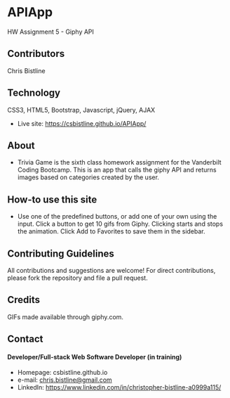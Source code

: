 # APIApp
HW Assignment 5 - Giphy API

## Contributors
Chris Bistline

## Technology
CSS3, HTML5, Bootstrap, Javascript, jQuery, AJAX
* Live site: https://csbistline.github.io/APIApp/

## About
* Trivia Game is the sixth class homework assignment for the Vanderbilt Coding Bootcamp. This is an app that calls the giphy API and returns images based on categories created by the user.

## How-to use this site
* Use one of the predefined buttons, or add one of your own using the input. Click a button to get 10 gifs from Giphy. Clicking starts and stops the animation. Click Add to Favorites to save them in the sidebar.

## Contributing Guidelines
All contributions and suggestions are welcome!
For direct contributions, please fork the repository and file a pull request. 

## Credits
GIFs made available through giphy.com.

## Contact
#### Developer/Full-stack Web Software Developer (in training)
* Homepage: csbistline.github.io
* e-mail: chris.bistline@gmail.com
* LinkedIn: https://www.linkedin.com/in/christopher-bistline-a0999a115/
